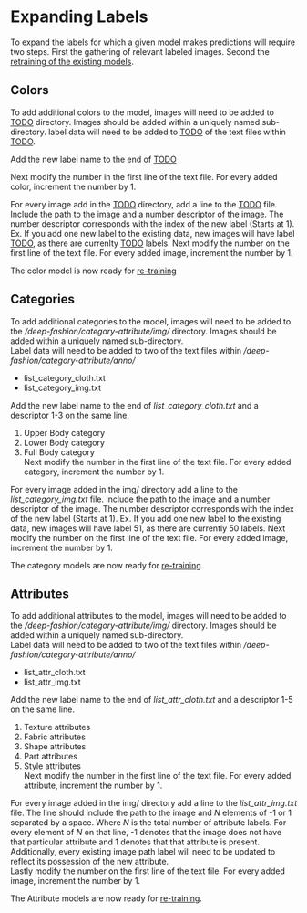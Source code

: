 # Expanding Labels

To expand the labels for which a given model makes predictions will require two steps. First the gathering of relevant labeled images. Second the [retraining of the existing models](models.md).

## Colors

To add additional colors to the model, images will need to be added to [TODO](TODO) directory. Images should be added within a uniquely named sub-directory. label data will need to be added to [TODO](TODO) of the text files within [TODO](TODO).

Add the new label name to the end of [TODO](TODO)

Next modify the number in the first line of the text file. For every added color, increment the number by 1.

For every image add in the [TODO](TODO) directory, add a line to the [TODO](TODO) file. Include the path to the image and a number descriptor of the image. The number descriptor corresponds with the index of the new label (Starts at 1). Ex. If you add one new label to the existing data, new images will have label [TODO](TODO), as there are currenlty [TODO](TODO) labels. Next modify the number on the first line of the text file. For every added image, increment the number by 1.

The color model is now ready for [re-training](model.md)

## Categories

To add additional categories to the model, images will need to be added to the */deep-fashion/category-attribute/img/* directory. Images should be added within a uniquely named sub-directory.  
Label data will need to be added to two of the text files within */deep-fashion/category-attribute/anno/*

 * list\_category\_cloth.txt  
 * list\_category\_img.txt

Add the new label name to the end of *list\_category\_cloth.txt* and a descriptor 1-3 on the same line.  
1. Upper Body category  
2. Lower Body category  
3. Full Body category  
Next modify the number in the first line of the text file. For every added category, increment the number by 1.

For every image added in the img/ directory add a line to the *list\_category\_img.txt* file. Include the path to the image and a number descriptor of the image. The number descriptor corresponds with the index of the new label (Starts at 1). Ex. If you add one new label to the existing data, new images will have label 51, as there are currently 50 labels.
Next modify the number on the first line of the text file. For every added image, increment the number by 1.

The category models are now ready for [re-training](model.md).

## Attributes

To add additional attributes to the model, images will need to be added to the */deep-fashion/category-attribute/img/* directory. Images should be added within a uniquely named sub-directory.  
Label data will need to be added to two of the text files within */deep-fashion/category-attribute/anno/*

 * list\_attr\_cloth.txt  
 * list\_attr\_img.txt

Add the new label name to the end of *list\_attr\_cloth.txt* and a descriptor 1-5 on the same line.  
1. Texture attributes  
2. Fabric attributes  
3. Shape attributes  
4. Part attributes  
5. Style attributes  
Next modify the number in the first line of the text file. For every added attribute, increment the number by 1.

For every image added in the img/ directory add a line to the *list\_attr\_img.txt* file. The line should include the path to the image and *N* elements of -1 or 1 separated by a space. Where *N* is the total number of attribute labels. For every element of *N* on that line, -1 denotes that the image does not have that particular attribute and 1 denotes that that attribute is present. Additionally, every existing image path label will need to be updated to reflect its possession of the new attribute.  
Lastly modify the number on the first line of the text file. For every added image, increment the number by 1.

The Attribute models are now ready for [re-training](model.md).

